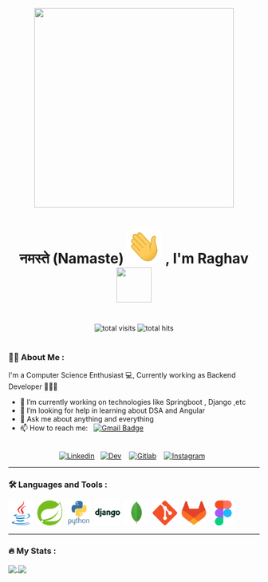 <p align="Center" ><img src="https://octodex.github.com/images/daftpunktocat-thomas.gif" height="400px" width ="400px"></p>

<h1 align="Center">  नमस्ते (Namaste) <img src="https://raw.githubusercontent.com/ABSphreak/ABSphreak/master/gifs/Hi.gif" height ="70 px" width="70px"/> , I'm Raghav <img src="https://media.giphy.com/media/WUlplcMpOCEmTGBtBW/giphy.gif" height ="70px" width= "70px">  </h1>
<br>
<div align = "center" > <img src="https://komarev.com/ghpvc/?username=raghav-byte" alt="total visits" /> 
<img src="http://hits.dwyl.com/Raghav-byte/Raghav-byte.svg" alt="total hits" /> </div>
<br>

### 👨‍💻 About Me :
I'm a Computer Science Enthusiast  💻, Currently working as Backend Developer 👨🏻‍💻
- 🌱 I’m currently working on technologies like Springboot , Django ,etc
- 🤔 I’m looking for help in learning about DSA and Angular
- 💬 Ask me about anything and everything 
- 📫 How to reach me: &nbsp;&nbsp;[![Gmail Badge](https://img.shields.io/badge/Gmail-D14836?style=for-the-badge&logo=gmail&logoColor=white&link=mailto:shuklaraghav321.com)](mailto:shuklaraghav321@gmail.com)

<br>
<div align="center">
<span><a href="https://www.linkedin.com/in/raghav-byte/" target="_blank"><img align="center" src="https://img.shields.io/badge/LinkedIn-0077B5?style=for-the-badge&logo=linkedin&logoColor=white" alt="Linkedin" /></a>&nbsp;&nbsp;
</span>
<span><a href="https://dev.to/raghavbyte" target="_blank" style="position:relative"><img align="center" src="https://img.shields.io/badge/dev.to-0A0A0A?style=for-the-badge&logo=devdotto&logoColor=white" alt="Dev" /></a> &nbsp;&nbsp;
</span>
<span><a href="https://git.letsmobility.com/raghav_shukla" target="_blank"><img align="center" src="https://img.shields.io/badge/GitLab-330F63?style=for-the-badge&logo=gitlab&logoColor=white" alt="Gitlab"  /></a> &nbsp;&nbsp;
</span>
<span><a href="https://instagram.com/raghav_shukl" target="_blank"><img align="center" src="https://img.shields.io/badge/Instagram-E4405F?style=for-the-badge&logo=instagram&logoColor=white" alt="Instagram" /></a>&nbsp;&nbsp;
</span>
</div>
<hr>

### 🛠️ Languages and Tools :
<div>
<img src="https://github.com/devicons/devicon/blob/master/icons/java/java-original.svg" title="Java" alt="Java" width="50" height="50"/>&nbsp;
<img src="https://github.com/devicons/devicon/blob/master/icons/spring/spring-original.svg" title="spring" alt="spring" width="50" height="50"/>&nbsp;
<img src="https://github.com/devicons/devicon/blob/master/icons/python/python-original-wordmark.svg" title="python" alt="mongodb" width="50" height="50"/>&nbsp;
<img src="https://github.com/devicons/devicon/blob/master/icons/django/django-plain-wordmark.svg" title="django" alt="mongodb" width="50" height="50"/>&nbsp;
<img src="https://github.com/devicons/devicon/blob/master/icons/mongodb/mongodb-original.svg" title="mongodb" alt="mongodb" width="50" height="50"/>&nbsp;
<img src="https://github.com/devicons/devicon/blob/master/icons/git/git-original.svg" title="git" alt="git" width="50" height="50"/>&nbsp;
<img src="https://github.com/devicons/devicon/blob/master/icons/gitlab/gitlab-original.svg" title="gitlab" alt="gitlab" width="50" height="50"/>&nbsp;
<img src="https://github.com/devicons/devicon/blob/master/icons/figma/figma-original.svg" title="figma" alt="canva" width="50" height="50"/>&nbsp;
</div>

<hr> 

### 🔥 My Stats :

<div>
  <a href="https://github-readme-stats.vercel.app/api?username=Raghav-byte&&include_all_commits=true&theme=dark&count_private=true&show_owner=true&show_icons=true&hide_rank=true&hide=contribs&rank_icon=github">
  <img height=200 align="center" src="https://github-readme-stats.vercel.app/api?username=Raghav-byte&&include_all_commits=true&theme=dark&count_private=true&show_owner=true&show_icons=true&hide_rank=true&hide=contribs&rank_icon=github">
</a>
<a href="https://github-readme-stats.vercel.app/api/top-langs/?username=Raghav-byte&layout=compact">
  <img height=200 align="center" src="https://github-readme-stats.vercel.app/api/top-langs?username=Raghav-byte&layout=compact&langs_count=6&card_width=320&theme=dark" />
</a>


</div>
<!--
https://shields.io/ for all the badges
-->
